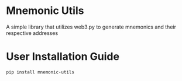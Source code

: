 # Mnemonic Utils
A simple library that utilizes web3.py to generate mnemonics and their respective addresses

# User Installation Guide
```
pip install mnemonic-utils
```